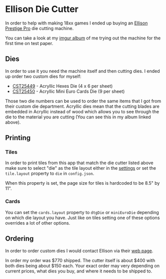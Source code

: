 # Ellison Die Cutter

In order to help with making 18xx games I ended up buying an [Ellison Prestige
Pro](https://www.ellisoneducation.com/19101/ellison-prestige-pro-machine) die
cutting machine.

You can take a look at my [imgur album](https://imgur.com/a/ylTCZ5U) of me
trying out the machine for the first time on test paper.

## Dies

In order to use it you need the machine itself and then cutting dies. I ended up
order two custom dies for myself:

- [CST25449](https://imgur.com/cH9WNHP) - Acryllic Hexes Die (4 x 6 per sheet)
- [CST25450](https://imgur.com/S0ozCYE) - Acryllic Mini Euro Cards Die (9 per sheet)

Those two die numbers can be used to order the same items that I got from their
custom die department. Acryllic dies mean that the cutting blades are embedded
in Acryllic instead of wood which allows you to see through the die to the
material you are cutting (You can see this in my album linked above).

## Printing

### Tiles

In order to print tiles from this app that match the die cutter listed above
make sure to select "die" as the tile layout either in the [settings](?config=true) or set the
`tile.layout` property to `die` in `config.json`.

When this property is set, the page size for tiles is hardcoded to be 8.5" by
11".

### Cards

You can set the `cards.layout` property to `dtgDie` or `miniEuroDie` depending on which die layout you have. Just like on tiles setting one of these options overrides a lot of other options.

## Ordering

In order to order custom dies I would contact Ellison via their [web
page](https://www.ellisoneducation.com/contact).

In order my order was $770 shipped. The cutter itself is about $400 with both
dies being about \$150 each. Your exact order may very depending on current
prices, what dies you buy, and where it needs to be shipped to.
